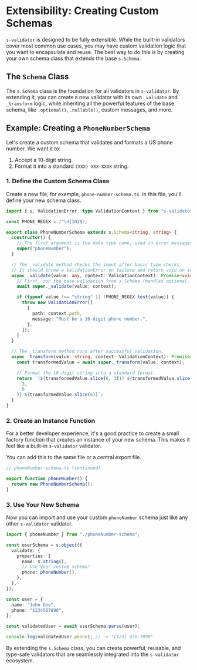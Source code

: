 # Extensibility: Creating Custom Schemas

`s-validator` is designed to be fully extensible. While the built-in validators cover most common use cases, you may have custom validation logic that you want to encapsulate and reuse. The best way to do this is by creating your own schema class that extends the base `s.Schema`.

## The `Schema` Class

The `s.Schema` class is the foundation for all validators in `s-validator`. By extending it, you can create a new validator with its own `_validate` and `_transform` logic, while inheriting all the powerful features of the base schema, like `.optional()`, `.nullable()`, custom messages, and more.

## Example: Creating a `PhoneNumberSchema`

Let's create a custom schema that validates and formats a US phone number. We want it to:

1. Accept a 10-digit string.
2. Format it into a standard `(XXX) XXX-XXXX` string.

### 1. Define the Custom Schema Class

Create a new file, for example, `phone-number-schema.ts`. In this file, you'll define your new schema class.

```typescript
import { s, ValidationError, type ValidationContext } from "s-validator";

const PHONE_REGEX = /^\d{10}$/;

export class PhoneNumberSchema extends s.Schema<string, string> {
  constructor() {
    // The first argument is the data type name, used in error messages.
    super("phoneNumber");
  }

  // The _validate method checks the input after basic type checks.
  // It should throw a ValidationError on failure and return void on success.
  async _validate(value: any, context: ValidationContext): Promise<void> {
    // First, run the base validation from s.Schema (handles optional, nullable, etc.)
    await super._validate(value, context);

    if (typeof value !== "string" || !PHONE_REGEX.test(value)) {
      throw new ValidationError([
        {
          path: context.path,
          message: "Must be a 10-digit phone number.",
        },
      ]);
    }
  }

  // The _transform method runs after successful validation.
  async _transform(value: string, context: ValidationContext): Promise<string> {
    const transformedValue = await super._transform(value, context);

    // Format the 10-digit string into a standard format.
    return `(${transformedValue.slice(0, 3)}) ${transformedValue.slice(
      3,
      6
    )}-${transformedValue.slice(6)}`;
  }
}
```

### 2. Create an Instance Function

For a better developer experience, it's a good practice to create a small factory function that creates an instance of your new schema. This makes it feel like a built-in `s-validator` validator.

You can add this to the same file or a central export file.

```typescript
// phoneNumber-schema.ts (continued)

export function phoneNumber() {
  return new PhoneNumberSchema();
}
```

### 3. Use Your New Schema

Now you can import and use your custom `phoneNumber` schema just like any other `s-validator` validator.

```typescript
import { phoneNumber } from "./phoneNumber-schema";

const userSchema = s.object({
  validate: {
    properties: {
      name: s.string(),
      // Use your custom schema!
      phone: phoneNumber(),
    },
  },
});

const user = {
  name: "John Doe",
  phone: "1234567890",
};

const validatedUser = await userSchema.parse(user);

console.log(validatedUser.phone); // -> "(123) 456-7890"
```

By extending the `s.Schema` class, you can create powerful, reusable, and type-safe validators that are seamlessly integrated into the `s-validator` ecosystem.
